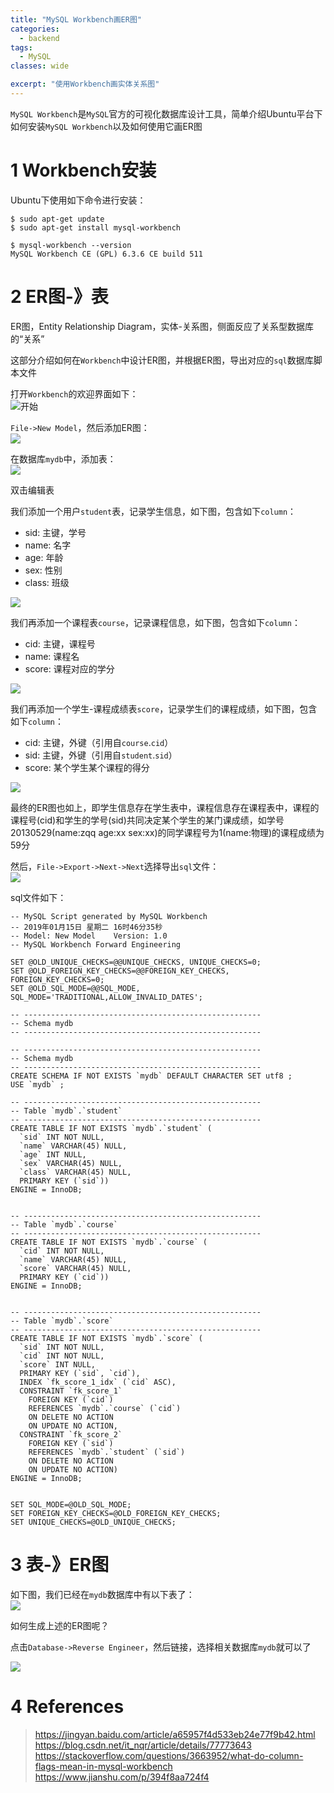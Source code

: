```yaml
---
title: "MySQL Workbench画ER图"
categories:
  - backend
tags:
  - MySQL
classes: wide

excerpt: "使用Workbench画实体关系图"
---
```


`MySQL Workbench`是`MySQL`官方的可视化数据库设计工具，简单介绍Ubuntu平台下如何安装`MySQL Workbench`以及如何使用它画ER图

# 1 Workbench安装
Ubuntu下使用如下命令进行安装：
```
$ sudo apt-get update
$ sudo apt-get install mysql-workbench

$ mysql-workbench --version
MySQL Workbench CE (GPL) 6.3.6 CE build 511
```

# 2 ER图-》表
ER图，Entity Relationship Diagram，实体-关系图，侧面反应了关系型数据库的“关系”

这部分介绍如何在`Workbench`中设计ER图，并根据ER图，导出对应的`sql`数据库脚本文件

打开`Workbench`的欢迎界面如下：  
![开始](https://raw.githubusercontent.com/ZQQ1024/pictures/master/20190115155610.png)

`File->New Model`，然后添加ER图：  
![](https://raw.githubusercontent.com/ZQQ1024/pictures/master/20190115160456.png)

在数据库`mydb`中，添加表：  
![](https://raw.githubusercontent.com/ZQQ1024/pictures/master/20190115160635.png)

双击编辑表

我们添加一个用户`student`表，记录学生信息，如下图，包含如下`column`：
- sid: 主键，学号
- name: 名字
- age: 年龄
- sex: 性别
- class: 班级

![](https://raw.githubusercontent.com/ZQQ1024/pictures/master/20190115162813.png)

我们再添加一个课程表`course`，记录课程信息，如下图，包含如下`column`：
- cid: 主键，课程号
- name: 课程名
- score: 课程对应的学分

![](https://raw.githubusercontent.com/ZQQ1024/pictures/master/20190115163135.png)

我们再添加一个学生-课程成绩表`score`，记录学生们的课程成绩，如下图，包含如下`column`：
- cid: 主键，外键（引用自`course`.`cid`）
- sid: 主键，外键（引用自`student`.`sid`）
- score: 某个学生某个课程的得分



![](https://raw.githubusercontent.com/ZQQ1024/pictures/master/20190115163515.png)

最终的ER图也如上，即学生信息存在学生表中，课程信息存在课程表中，课程的课程号(cid)和学生的学号(sid)共同决定某个学生的某门课成绩，如学号20130529(name:zqq age:xx sex:xx)的同学课程号为1(name:物理)的课程成绩为59分

然后，`File->Export->Next->Next`选择导出`sql`文件：  
![](https://raw.githubusercontent.com/ZQQ1024/pictures/master/20190115164611.png)

sql文件如下：
```
-- MySQL Script generated by MySQL Workbench
-- 2019年01月15日 星期二 16时46分35秒
-- Model: New Model    Version: 1.0
-- MySQL Workbench Forward Engineering

SET @OLD_UNIQUE_CHECKS=@@UNIQUE_CHECKS, UNIQUE_CHECKS=0;
SET @OLD_FOREIGN_KEY_CHECKS=@@FOREIGN_KEY_CHECKS, FOREIGN_KEY_CHECKS=0;
SET @OLD_SQL_MODE=@@SQL_MODE, SQL_MODE='TRADITIONAL,ALLOW_INVALID_DATES';

-- -----------------------------------------------------
-- Schema mydb
-- -----------------------------------------------------

-- -----------------------------------------------------
-- Schema mydb
-- -----------------------------------------------------
CREATE SCHEMA IF NOT EXISTS `mydb` DEFAULT CHARACTER SET utf8 ;
USE `mydb` ;

-- -----------------------------------------------------
-- Table `mydb`.`student`
-- -----------------------------------------------------
CREATE TABLE IF NOT EXISTS `mydb`.`student` (
  `sid` INT NOT NULL,
  `name` VARCHAR(45) NULL,
  `age` INT NULL,
  `sex` VARCHAR(45) NULL,
  `class` VARCHAR(45) NULL,
  PRIMARY KEY (`sid`))
ENGINE = InnoDB;


-- -----------------------------------------------------
-- Table `mydb`.`course`
-- -----------------------------------------------------
CREATE TABLE IF NOT EXISTS `mydb`.`course` (
  `cid` INT NOT NULL,
  `name` VARCHAR(45) NULL,
  `score` VARCHAR(45) NULL,
  PRIMARY KEY (`cid`))
ENGINE = InnoDB;


-- -----------------------------------------------------
-- Table `mydb`.`score`
-- -----------------------------------------------------
CREATE TABLE IF NOT EXISTS `mydb`.`score` (
  `sid` INT NOT NULL,
  `cid` INT NOT NULL,
  `score` INT NULL,
  PRIMARY KEY (`sid`, `cid`),
  INDEX `fk_score_1_idx` (`cid` ASC),
  CONSTRAINT `fk_score_1`
    FOREIGN KEY (`cid`)
    REFERENCES `mydb`.`course` (`cid`)
    ON DELETE NO ACTION
    ON UPDATE NO ACTION,
  CONSTRAINT `fk_score_2`
    FOREIGN KEY (`sid`)
    REFERENCES `mydb`.`student` (`sid`)
    ON DELETE NO ACTION
    ON UPDATE NO ACTION)
ENGINE = InnoDB;


SET SQL_MODE=@OLD_SQL_MODE;
SET FOREIGN_KEY_CHECKS=@OLD_FOREIGN_KEY_CHECKS;
SET UNIQUE_CHECKS=@OLD_UNIQUE_CHECKS;
```

# 3 表-》ER图
如下图，我们已经在`mydb`数据库中有以下表了：  
![](https://raw.githubusercontent.com/ZQQ1024/pictures/master/20190115165516.png)

如何生成上述的ER图呢？

点击`Database->Reverse Engineer`，然后链接，选择相关数据库`mydb`就可以了

![](https://raw.githubusercontent.com/ZQQ1024/pictures/master/20190115165925.png)


# 4 References
> https://jingyan.baidu.com/article/a65957f4d533eb24e77f9b42.html  
https://blog.csdn.net/it_nqr/article/details/77773643  
https://stackoverflow.com/questions/3663952/what-do-column-flags-mean-in-mysql-workbench  
https://www.jianshu.com/p/394f8aa724f4  